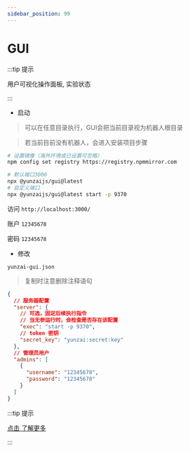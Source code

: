 ```yaml
---
sidebar_position: 99
---
```


# GUI

:::tip 提示

用户可视化操作面板, 实验状态

:::

- 启动

> 可以在任意目录执行，GUI会把当前目录视为机器人根目录

> 若当前目前没有机器人，会进入安装项目步骤

```sh
# 设置镜像（海外环境或已设置可忽略）
npm config set registry https://registry.npmmirror.com
```

```sh
# 默认端口3000
npx @yunzaijs/gui@latest
# 自定义端口
npx @yunzaijs/gui@latest start -p 9370
```

访问 `http://localhost:3000/`

账户 `12345678`

密码 `12345678`

- 修改

`yunzai-gui.json`

> 复制时注意删除注释语句

```json
{
  // 服务器配置
  "server": {
    // 可选，固定后续执行指令
    // 当无参运行时，会检查是否存在该配置
    "exec": "start -p 9370",
    // token 密钥
    "secret_key": "yunzai:secret:key"
  },
  // 管理员用户
  "admins": [
    {
      "username": "12345678",
      "password": "12345678"
    }
  ]
}
```

:::tip 提示

[点击 了解更多](https://github.com/yunzaijs/yunzai-gui)

:::
